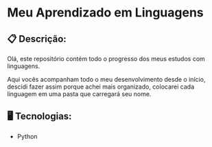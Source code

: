 # Meu Aprendizado em Linguagens

## 📋 Descrição:

Olá, este repositório contém todo o progresso dos meus estudos com linguagens.

Aqui vocês acompanham todo o meu desenvolvimento desde o início, descidi fazer assim porque achei mais organizado, colocarei cada linguagem em uma pasta que carregará seu nome.

## 🖥️ Tecnologias:

- Python
